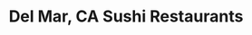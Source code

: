 ---
layout: city
title: Del Mar, CA Sushi Restaurants
permalink: /california/del-mar/
stateAbbr: CA
stateName: California
cityName: Del Mar
---